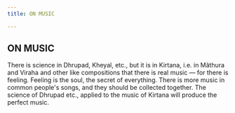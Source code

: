 ```yaml
---
title: ON MUSIC

---
```





  

## ON MUSIC

There is science in Dhrupad, Kheyal, etc., but it is in Kirtana, i.e. in
Mâthura and Viraha and other like compositions that there is real music
— for there is feeling. Feeling is the soul, the secret of everything.
There is more music in common people's songs, and they should be
collected together. The science of Dhrupad etc., applied to the music of
Kirtana will produce the perfect music.


